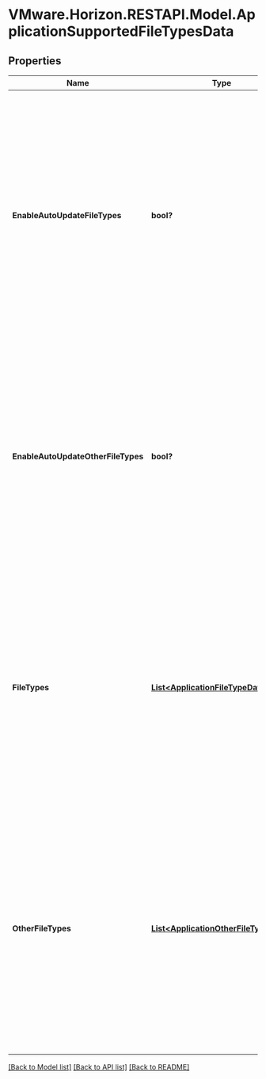 # VMware.Horizon.RESTAPI.Model.ApplicationSupportedFileTypesData
## Properties

Name | Type | Description | Notes
------------ | ------------- | ------------- | -------------
**EnableAutoUpdateFileTypes** | **bool?** | Whether or not the file types supported by this application should be allowed to automatically update to reflect changes reported by the agent. Typically this should be set to false if the application has manually configured supported file types. Default is true. | 
**EnableAutoUpdateOtherFileTypes** | **bool?** | Whether or not the other file types supported by this application should be allowed to automatically update to reflect changes reported by the agent. Typically this should be set to false if the application has manually configured supported file types. | 
**FileTypes** | [**List&lt;ApplicationFileTypeData&gt;**](ApplicationFileTypeData.md) | Set of file types reported by the application as supported (if this application is discovered) or as specified by the administrator (if this application is manually configured). If unset, this application does not present any file type support. | [optional] 
**OtherFileTypes** | [**List&lt;ApplicationOtherFileTypeData&gt;**](ApplicationOtherFileTypeData.md) | This represents the different file types reported by Application that can be passed from agent to client via broker or as specified by the administrator (if this application is manually configured). If unset, this application does not present any other file type support. | [optional] 

[[Back to Model list]](../README.md#documentation-for-models) [[Back to API list]](../README.md#documentation-for-api-endpoints) [[Back to README]](../README.md)

